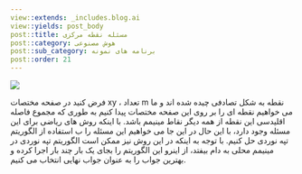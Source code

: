 ```yaml
---
view::extends: _includes.blog.ai
view::yields: post_body
post::title: مسئله نقطه مرکزی
post::category: هوش مصنوعی
post::sub_category: برنامه های نمونه
post::order: 21
---
```


![](@url('assets/images/ai/center-point.jpg'))

فرض کنید در صفحه مختصات xy ، تعداد m نقطه به شکل تصادفی چیده شده اند و ما می خواهیم نقطه ای را بر روی این صفحه مختصات پیدا کنیم به طوری که مجموع فاصله اقلیدسی این نقطه از همه دیگر نقاط مینیمم باشد. با اینکه روش های ریاضی برای این مسئله وجود دارد، با این حال در این جا می خواهیم این مسئله را ب استفاده از الگوریتم تپه نوردی حل کنیم. با توجه به اینکه در این روش نیز ممکن است الگوریتم تپه نوردی در مینیمم محلی به دام بیفتد، از اینرو این الگوریتم را بجای یک بار چند بار اجرا کرده و بهترین جواب را به عنوان جواب نهایی انتخاب می کنیم.

